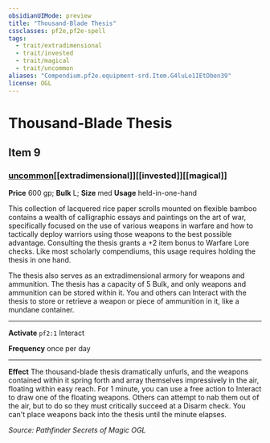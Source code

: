```yaml
---
obsidianUIMode: preview
title: "Thousand-Blade Thesis"
cssclasses: pf2e,pf2e-spell
tags:
  - trait/extradimensional
  - trait/invested
  - trait/magical
  - trait/uncommon
aliases: "Compendium.pf2e.equipment-srd.Item.G4luLo1IEtDben39"
license: OGL
---
```

# Thousand-Blade Thesis
## Item 9
### [uncommon](uncommon "Uncommon Rarity Trait")[[extradimensional]][[invested]][[magical]]


**Price** 600 gp; 
**Bulk** L; **Size** med
**Usage** held-in-one-hand

This collection of lacquered rice paper scrolls mounted on flexible bamboo contains a wealth of calligraphic essays and paintings on the art of war, specifically focused on the use of various weapons in warfare and how to tactically deploy warriors using those weapons to the best possible advantage. Consulting the thesis grants a +2 item bonus to Warfare Lore checks. Like most scholarly compendiums, this usage requires holding the thesis in one hand.

The thesis also serves as an extradimensional armory for weapons and ammunition. The thesis has a capacity of 5 Bulk, and only weapons and ammunition can be stored within it. You and others can Interact with the thesis to store or retrieve a weapon or piece of ammunition in it, like a mundane container.

* * *

**Activate** `pf2:1` Interact

**Frequency** once per day

* * *

**Effect** The thousand-blade thesis dramatically unfurls, and the weapons contained within it spring forth and array themselves impressively in the air, floating within easy reach. For 1 minute, you can use a free action to Interact to draw one of the floating weapons. Others can attempt to nab them out of the air, but to do so they must critically succeed at a Disarm check. You can't place weapons back into the thesis until the minute elapses.

*Source: Pathfinder Secrets of Magic*
*OGL*